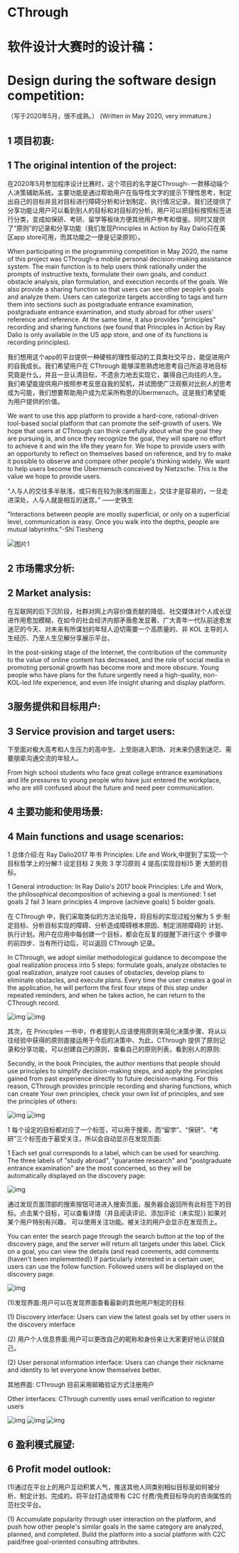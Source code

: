 # CThrough 
# 软件设计大赛时的设计稿：
# Design during the software design competition:

（写于2020年5月，很不成熟。）
(Written in May 2020, very immature.)

## 1 项目初衷:
## 1 The original intention of the project:

在2020年5月参加程序设计比赛时，这个项目的名字是CThrough- 一款移动端个人决策辅助系统。主要功能是通过帮助用户在指导性文字的提示下理性思考，制定出自己的目标并且对目标进行障碍分析和计划制定、执行情况记录。我们还提供了分享功能让用户可以看到别人的目标和对目标的分析。用户可以把目标按照标签进行分类，变成如保研、考研、留学等板块方便其他用户参考和借鉴。同时又提供了“原则”的记录和分享功能（我们发现Principles in Action by Ray Dalio只在美区app store可用，而其功能之一便是记录原则）。

When participating in the programming competition in May 2020, the name of this project was CThrough-a mobile personal decision-making assistance system. The main function is to help users think rationally under the prompts of instructive texts, formulate their own goals, and conduct obstacle analysis, plan formulation, and execution records of the goals. We also provide a sharing function so that users can see other people’s goals and analyze them. Users can categorize targets according to tags and turn them into sections such as postgraduate entrance examination, postgraduate entrance examination, and study abroad for other users' reference and reference. At the same time, it also provides "principles" recording and sharing functions (we found that Principles in Action by Ray Dalio is only available in the US app store, and one of its functions is recording principles).

我们想用这个app的平台提供一种硬核的理性驱动的工具类社交平台，能促进用户的自我成长。我们希望用户在 CThrough 能够深思熟虑地思考自己所追寻地目标究竟是什么，并且一旦认清目标，不遗余力地去实现它，赢得自己向往的人生。 我们希望能提供用户按照参考反思自我的契机，并试图使广泛观察对比别人的思考成为可能，我们想要帮助用户成为尼采所构思的Übermensch。这是我们希望能为用户提供的价值。 

We want to use this app platform to provide a hard-core, rational-driven tool-based social platform that can promote the self-growth of users. We hope that users at CThrough can think carefully about what the goal they are pursuing is, and once they recognize the goal, they will spare no effort to achieve it and win the life they yearn for. We hope to provide users with an opportunity to reflect on themselves based on reference, and try to make it possible to observe and compare other people's thinking widely. We want to help users become the Übermensch conceived by Nietzsche. This is the value we hope to provide users.

“人与人的交往多半肤浅，或只有在较为肤浅的层面上，交往才是容易的，一旦走进深处，人与人就是相互的迷宫。” ——史铁生

"Interactions between people are mostly superficial, or only on a superficial level, communication is easy. Once you walk into the depths, people are mutual labyrinths."-Shi Tiesheng

![图片1](./photos/图片1.png)

## 2 市场需求分析:
## 2 Market analysis:

在互联网的后下沉阶段，社群对网上内容价值贡献的降低、社交媒体对个人成长促进作用愈加模糊，在如今的社会经济内部矛盾愈发显著、广大青年一代队前途愈发迷茫的今天、对未来有所谋划的年轻人迫切需要一个高质量的、非 KOL 主导的人生经历、乃至人生见解分享展示平台。 

In the post-sinking stage of the Internet, the contribution of the community to the value of online content has decreased, and the role of social media in promoting personal growth has become more and more obscure. Young people who have plans for the future urgently need a high-quality, non-KOL-led life experience, and even life insight sharing and display platform.

##  3服务提供和目标用户:
## 3 Service provision and target users:

下至面对极大高考和人生压力的高中生、上至刚进入职场、对未来仍感到迷茫、需要朋辈沟通交流的年轻人。 

From high school students who face great college entrance examinations and life pressures to young people who have just entered the workplace, who are still confused about the future and need peer communication.

## 4 主要功能和使用场景:
## 4 Main functions and usage scenarios:

1 总体介绍:在 Ray Dalio2017 年书 Principles: Life and Work,中提到了实现一个目标哲学上的分解:1 设定目标 2 失败 3 学习原则 4 提高(实现目标)5 更 大胆的目标。 

1 General introduction: In Ray Dalio's 2017 book Principles: Life and Work, the philosophical decomposition of achieving a goal is mentioned: 1 set goals 2 fail 3 learn principles 4 improve (achieve goals) 5 bolder goals.

在 CThrough 中，我们采取类似的方法论指导，将目标的实现过程分解为 5 步:制定目标、分析目标实现的障碍、分析造成障碍根本原因、制定消除障碍的 计划、执行计划。用户在应用中每创建一个目标，都会在反复的提醒下进行这个 步骤中的前四步、当有所行动后，可以返回 CThrough 记录。 

In CThrough, we adopt similar methodological guidance to decompose the goal realization process into 5 steps: formulate goals, analyze obstacles to goal realization, analyze root causes of obstacles, develop plans to eliminate obstacles, and execute plans. Every time the user creates a goal in the application, he will perform the first four steps of this step under repeated reminders, and when he takes action, he can return to the CThrough record.

![img](./photos/图片2.png)
![img](./photos/图片3.png)


其次，在 Principles 一书中，作者提到人应该使用原则来简化决策步骤、将从以往经验中获得的原则直接运用于今后的决策中、为此，CThrough 提供了原则记录和分享功能，可以创建自己的原则，查看自己的原则列表，看到别人的原则: 

Secondly, in the book Principles, the author mentions that people should use principles to simplify decision-making steps, and apply the principles gained from past experience directly to future decision-making. For this reason, CThrough provides principle recording and sharing functions, which can create Your own principles, check your own list of principles, and see the principles of others:

![img](./photos/图片4.png)
![img](./photos/图片5.png)

1 每个设定的目标都对应了一个标签，可以用于搜索，而“留学”、“保研”、“考研”三个标签由于最受关注，所以会自动显示在发现页面:

1 Each set goal corresponds to a label, which can be used for searching. The three labels of "study abroad", "guarantee research" and "postgraduate entrance examination" are the most concerned, so they will be automatically displayed on the discovery page:

![img](./photos/图片6.png)


通过发现页面顶部的搜索按钮可进进入搜索页面，服务器会返回所有此标签下的目标。点击某个目标，可以查看详情（并且阅读评论、添加评论（未实现）) 
如果对某个用户特别有兴趣， 可以使用关注功能。被关注的用户会显示在发现页上。 

You can enter the search page through the search button at the top of the discovery page, and the server will return all targets under this label. Click on a goal, you can view the details (and read comments, add comments (haven't been implemented))
If particularly interested in a certain user, users can use the follow function. Followed users will be displayed on the discovery page.

![img](./photos/图片7.png)

(1)发现界面:用户可以在发现界面查看最新的其他用户制定的目标 

(1) Discovery interface: Users can view the latest goals set by other users in the discovery interface

(2) 用户个人信息界面:用户可以更改自己的昵称和身份来让大家更好地认识就自己。 

(2) User personal information interface: Users can change their nickname and identity to let everyone know themselves better.

其他界面:
CThrough 目前采用邮箱验证方式注册用户 

Other interfaces:
CThrough currently uses email verification to register users

![img](./photos/图片8.png)
![img](./photos/图片9.png)
![img](./photos/图片10.png)

##  6 盈利模式展望:
## 6 Profit model outlook:

(1)通过在平台上的用户互动积累人气，推送其他人同类别相似目标是如何被分析、制定计划、完成的。将平台打造成带有 C2C 付费/免费目标导向的咨询属性的范社交平台。 

(1) Accumulate popularity through user interaction on the platform, and push how other people's similar goals in the same category are analyzed, planned, and completed. Build the platform into a social platform with C2C paid/free goal-oriented consulting attributes.

